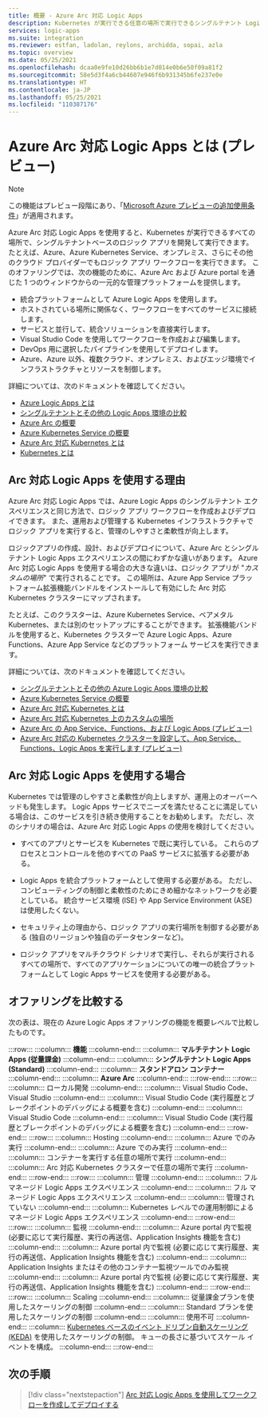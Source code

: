 ```yaml
---
title: 概要 - Azure Arc 対応 Logic Apps
description: Kubernetes が実行できる任意の場所で実行できるシングルテナント Logic Apps ワークフローについて説明します。
services: logic-apps
ms.suite: integration
ms.reviewer: estfan, ladolan, reylons, archidda, sopai, azla
ms.topic: overview
ms.date: 05/25/2021
ms.openlocfilehash: dcaa0e9fe10d26bb6b1e7d014e0b6e50f09a81f2
ms.sourcegitcommit: 58e5d3f4a6cb44607e946f6b931345b6fe237e0e
ms.translationtype: HT
ms.contentlocale: ja-JP
ms.lasthandoff: 05/25/2021
ms.locfileid: "110387176"
---
```

# <a name="what-is-azure-arc-enabled-logic-apps-preview"></a>Azure Arc 対応 Logic Apps とは (プレビュー)

> [!NOTE]
> この機能はプレビュー段階にあり、「[Microsoft Azure プレビューの追加使用条件](https://azure.microsoft.com/support/legal/preview-supplemental-terms/)」が適用されます。

Azure Arc 対応 Logic Apps を使用すると、Kubernetes が実行できるすべての場所で、シングルテナントベースのロジック アプリを開発して実行できます。 たとえば、Azure、Azure Kubernetes Service、オンプレミス、さらにその他のクラウド プロバイダーでもロジック アプリ ワークフローを実行できます。 このオファリングでは、次の機能のために、Azure Arc および Azure portal を通じた 1 つのウィンドウからの一元的な管理プラットフォームを提供します。 

- 統合プラットフォームとして Azure Logic Apps を使用します。
- ホストされている場所に関係なく、ワークフローをすべてのサービスに接続します。
- サービスと並行して、統合ソリューションを直接実行します。
- Visual Studio Code を使用してワークフローを作成および編集します。
- DevOps 用に選択したパイプラインを使用してデプロイします。
- Azure、Azure 以外、複数クラウド、オンプレミス、およびエッジ環境でインフラストラクチャとリソースを制御します。

詳細については、次のドキュメントを確認してください。

- [Azure Logic Apps とは](../logic-apps/logic-apps-overview.md)
- [シングルテナントとその他の Logic Apps 環境の比較](../logic-apps/single-tenant-overview-compare.md)
- [Azure Arc の概要](../azure-arc/overview.md)
- [Azure Kubernetes Service の概要](../aks/intro-kubernetes.md)
- [Azure Arc 対応 Kubernetes とは](../azure-arc/kubernetes/overview.md)
- [Kubernetes とは](https://kubernetes.io/docs/concepts/overview/what-is-kubernetes/)

<a name="why-use"></a>

## <a name="why-use-arc-enabled-logic-apps"></a>Arc 対応 Logic Apps を使用する理由

Azure Arc 対応 Logic Apps では、Azure Logic Apps のシングルテナント エクスペリエンスと同じ方法で、ロジック アプリ ワークフローを作成およびデプロイできます。 また、運用および管理する Kubernetes インフラストラクチャでロジック アプリを実行すると、管理のしやすさと柔軟性が向上します。

ロジックアプリの作成、設計、およびデプロイについて、Azure Arc とシングルテナント Logic Apps エクスペリエンスの間にわずかな違いがあります。 Azure Arc 対応 Logic Apps を使用する場合の大きな違いは、ロジック アプリが "*カスタムの場所*" で実行されることです。 この場所は、Azure App Service プラットフォーム拡張機能バンドルをインストールして有効にした Arc 対応 Kubernetes クラスターにマップされます。

たとえば、このクラスターは、Azure Kubernetes Service、ベアメタル Kubernetes、または別のセットアップにすることができます。 拡張機能バンドルを使用すると、Kubernetes クラスターで Azure Logic Apps、Azure Functions、Azure App Service などのプラットフォーム サービスを実行できます。

詳細については、次のドキュメントを確認してください。

- [シングルテナントとその他の Azure Logic Apps 環境の比較](../logic-apps/single-tenant-overview-compare.md)
- [Azure Kubernetes Service の概要](../aks/intro-kubernetes.md)
- [Azure Arc 対応 Kubernetes とは](../azure-arc/kubernetes/overview.md)
- [Azure Arc 対応 Kubernetes 上のカスタムの場所](../azure-arc/kubernetes/conceptual-custom-locations.md)
- [Azure Arc の App Service、Functions、および Logic Apps (プレビュー)](../app-service/overview-arc-integration.md)
- [Azure Arc 対応の Kubernetes クラスターを設定して、App Service、Functions、Logic Apps を実行します (プレビュー)](../app-service/manage-create-arc-environment.md)

<a name="when-to-use"></a>

## <a name="when-to-use-arc-enabled-logic-apps"></a>Arc 対応 Logic Apps を使用する場合

Kubernetes では管理のしやすさと柔軟性が向上しますが、運用上のオーバーヘッドも発生します。 Logic Apps サービスでニーズを満たせることに満足している場合は、このサービスを引き続き使用することをお勧めします。 ただし、次のシナリオの場合は、Azure Arc 対応 Logic Apps の使用を検討してください。

- すべてのアプリとサービスを Kubernetes で既に実行している。 これらのプロセスとコントロールを他のすべての PaaS サービスに拡張する必要がある。

- Logic Apps を統合プラットフォームとして使用する必要がある。 ただし、コンピューティングの制御と柔軟性のためにきめ細かなネットワークを必要としている。 統合サービス環境 (ISE) や App Service Environment (ASE) は使用したくない。

- セキュリティ上の理由から、ロジック アプリの実行場所を制御する必要がある (独自のリージョンや独自のデータセンターなど)。 

- ロジック アプリをマルチクラウド シナリオで実行し、それらが実行されるすべての場所で、すべてのアプリケーションについての唯一の統合プラットフォームとして Logic Apps サービスを使用する必要がある。

<a name="compare"></a>

## <a name="compare-offerings"></a>オファリングを比較する

次の表は、現在の Azure Logic Apps オファリングの機能を概要レベルで比較したものです。

:::row:::
   :::column:::
      **機能**
   :::column-end:::
   :::column:::
      **マルチテナント Logic Apps (従量課金)**
   :::column-end:::
   :::column:::
      **シングルテナント Logic Apps (Standard)**
   :::column-end:::
   :::column:::
      **スタンドアロン コンテナー**
   :::column-end:::
   :::column:::
      **Azure Arc**
   :::column-end:::
:::row-end:::
:::row:::
   :::column:::
      ローカル開発
   :::column-end:::
   :::column:::
      Visual Studio Code、Visual Studio
   :::column-end:::
   :::column:::
      Visual Studio Code (実行履歴とブレークポイントのデバッグによる概要を含む)
   :::column-end:::
   :::column:::
      Visual Studio Code
   :::column-end:::
   :::column:::
      Visual Studio Code (実行履歴とブレークポイントのデバッグによる概要を含む)
   :::column-end:::
:::row-end:::
:::row:::
   :::column:::
      Hosting
   :::column-end:::
   :::column:::
      Azure でのみ実行
   :::column-end:::
   :::column:::
      Azure でのみ実行
   :::column-end:::
   :::column:::
      コンテナーを実行する任意の場所で実行
   :::column-end:::
   :::column:::
      Arc 対応 Kubernetes クラスターで任意の場所で実行
   :::column-end:::
:::row-end:::
:::row:::
   :::column:::
      管理
   :::column-end:::
   :::column:::
      フル マネージド Logic Apps エクスペリエンス
   :::column-end:::
   :::column:::
      フル マネージド Logic Apps エクスペリエンス
   :::column-end:::
   :::column:::
      管理されていない
   :::column-end:::
   :::column:::
      Kubernetes レベルでの運用制御によるマネージド Logic Apps エクスペリエンス
   :::column-end:::
:::row-end:::
:::row:::
   :::column:::
      監視
   :::column-end:::
   :::column:::
      Azure portal 内で監視 (必要に応じて実行履歴、実行の再送信、Application Insights 機能を含む)
   :::column-end:::
   :::column:::
      Azure portal 内で監視 (必要に応じて実行履歴、実行の再送信、Application Insights 機能を含む)
   :::column-end:::
   :::column:::
      Application Insights またはその他のコンテナー監視ツールでのみ監視
   :::column-end:::
   :::column:::
      Azure portal 内で監視 (必要に応じて実行履歴、実行の再送信、Application Insights 機能を含む)
   :::column-end:::
:::row-end:::
:::row:::
   :::column:::
      Scaling
   :::column-end:::
   :::column:::
      従量課金プランを使用したスケーリングの制御
   :::column-end:::
   :::column:::
      Standard プランを使用したスケーリングの制御
   :::column-end:::
   :::column:::
      使用不可
   :::column-end:::
   :::column:::
      [Kubernetes ベースのイベント ドリブン自動スケーリング (KEDA)](https://keda.sh/) を使用したスケーリングの制御。 キューの長さに基づいてスケール イベントを構成。
   :::column-end:::
:::row-end:::

## <a name="next-steps"></a>次の手順

> [!div class="nextstepaction"]
> [Arc 対応 Logic Apps を使用してワークフローを作成してデプロイする](azure-arc-enabled-logic-apps-create-deploy-workflows.md)
